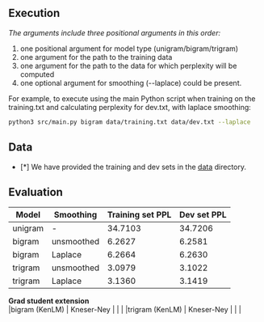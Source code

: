 ## Execution

_The arguments include three positional arguments in this order:_

1. one positional argument for model type (unigram/bigram/trigram)
2. one argument for the path to the training data
3. one argument for the path to the data for which perplexity will be computed
4. one optional argument for smoothing (--laplace) could be present.

For example, to execute using the main Python script when training on the training.txt and calculating perplexity for dev.txt, with laplace smoothing:

```bash
python3 src/main.py bigram data/training.txt data/dev.txt --laplace
```

## Data

- [*] We have provided the training and dev sets in the [data](data) directory.

## Evaluation

| Model   | Smoothing  | Training set PPL | Dev set PPL |
| ------- | ---------- | ---------------- | ----------- |
| unigram | -          | 34.7103          | 34.7206     |
| bigram  | unsmoothed | 6.2627           | 6.2581      |
| bigram  | Laplace    | 6.2664           | 6.2630      |
| trigram | unsmoothed | 3.0979           | 3.1022      |
| trigram | Laplace    | 3.1360           | 3.1419      |

**Grad student extension**  
|bigram (KenLM) | Kneser-Ney | | |
|trigram (KenLM) | Kneser-Ney | | |

